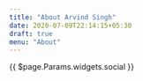 ```yaml
---
title: "About Arvind Singh"
date: 2020-07-09T22:14:15+05:30
draft: true
menu: "About"
---
```


{{ $page.Params.widgets.social }}